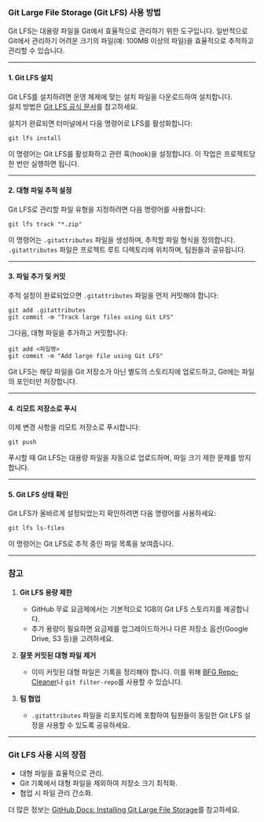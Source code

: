 ### Git Large File Storage (Git LFS) 사용 방법

Git LFS는 대용량 파일을 Git에서 효율적으로 관리하기 위한 도구입니다. 일반적으로 Git에서 관리하기 어려운 크기의 파일(예: 100MB 이상의 파일)을 효율적으로 추적하고 관리할 수 있습니다.

---

#### **1. Git LFS 설치**

Git LFS를 설치하려면 운영 체제에 맞는 설치 파일을 다운로드하여 설치합니다.  
설치 방법은 [Git LFS 공식 문서](https://git-lfs.github.com/)를 참고하세요.

설치가 완료되면 터미널에서 다음 명령어로 LFS를 활성화합니다:

```
git lfs install
```

이 명령어는 Git LFS를 활성화하고 관련 훅(hook)을 설정합니다. 이 작업은 프로젝트당 한 번만 실행하면 됩니다.

---

#### **2. 대형 파일 추적 설정**

Git LFS로 관리할 파일 유형을 지정하려면 다음 명령어를 사용합니다:

```
git lfs track "*.zip"
```

이 명령어는 `.gitattributes` 파일을 생성하며, 추적할 파일 형식을 정의합니다.  
`.gitattributes` 파일은 프로젝트 루트 디렉토리에 위치하며, 팀원들과 공유됩니다.

---

#### **3. 파일 추가 및 커밋**

추적 설정이 완료되었으면 `.gitattributes` 파일을 먼저 커밋해야 합니다:

```
git add .gitattributes
git commit -m "Track large files using Git LFS"
```

그다음, 대형 파일을 추가하고 커밋합니다:

```
git add <파일명>
git commit -m "Add large file using Git LFS"
```

Git LFS는 해당 파일을 Git 저장소가 아닌 별도의 스토리지에 업로드하고, Git에는 파일의 포인터만 저장합니다.

---

#### **4. 리모트 저장소로 푸시**

이제 변경 사항을 리모트 저장소로 푸시합니다:

```
git push
```

푸시할 때 Git LFS는 대용량 파일을 자동으로 업로드하며, 파일 크기 제한 문제를 방지합니다.

---

#### **5. Git LFS 상태 확인**

Git LFS가 올바르게 설정되었는지 확인하려면 다음 명령어를 사용하세요:

```
git lfs ls-files
```

이 명령어는 Git LFS로 추적 중인 파일 목록을 보여줍니다.

---

### **참고**

1. **Git LFS 용량 제한**

   - GitHub 무료 요금제에서는 기본적으로 1GB의 Git LFS 스토리지를 제공합니다.
   - 추가 용량이 필요하면 요금제를 업그레이드하거나 다른 저장소 옵션(Google Drive, S3 등)을 고려하세요.

2. **잘못 커밋된 대형 파일 제거**

   - 이미 커밋된 대형 파일은 기록을 정리해야 합니다. 이를 위해 [BFG Repo-Cleaner](https://rtyley.github.io/bfg-repo-cleaner/)나 `git filter-repo`를 사용할 수 있습니다.

3. **팀 협업**
   - `.gitattributes` 파일을 리포지토리에 포함하여 팀원들이 동일한 Git LFS 설정을 사용할 수 있도록 공유하세요.

---

### **Git LFS 사용 시의 장점**

- 대형 파일을 효율적으로 관리.
- Git 기록에서 대형 파일을 제외하여 저장소 크기 최적화.
- 협업 시 파일 관리 간소화.

더 많은 정보는 [GitHub Docs: Installing Git Large File Storage](https://docs.github.com/ko/repositories/working-with-files/managing-large-files/installing-git-large-file-storage)를 참고하세요.
